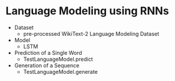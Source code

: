 # Language Modeling using RNNs
* Dataset
  - pre-processed WikiText-2 Language Modeling Dataset
* Model
  - LSTM
* Prediction of a Single Word
   - TestLanguageModel.predict
* Generation of a Sequence
   - TestLanguageModel.generate
